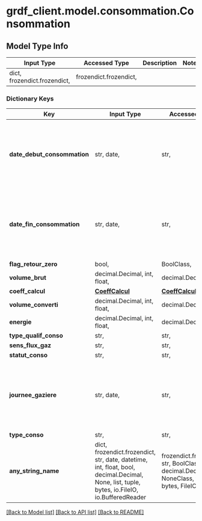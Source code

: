 # grdf_client.model.consommation.Consommation

## Model Type Info
Input Type | Accessed Type | Description | Notes
------------ | ------------- | ------------- | -------------
dict, frozendict.frozendict,  | frozendict.frozendict,  |  | 

### Dictionary Keys
Key | Input Type | Accessed Type | Description | Notes
------------ | ------------- | ------------- | ------------- | -------------
**date_debut_consommation** | str, date,  | str,  |  | [optional] value must conform to RFC-3339 full-date YYYY-MM-DD
**date_fin_consommation** | str, date,  | str,  |  | [optional] value must conform to RFC-3339 full-date YYYY-MM-DD
**flag_retour_zero** | bool,  | BoolClass,  |  | [optional] 
**volume_brut** | decimal.Decimal, int, float,  | decimal.Decimal,  |  | [optional] 
**coeff_calcul** | [**CoeffCalcul**](CoeffCalcul.md) | [**CoeffCalcul**](CoeffCalcul.md) |  | [optional] 
**volume_converti** | decimal.Decimal, int, float,  | decimal.Decimal,  |  | [optional] 
**energie** | decimal.Decimal, int, float,  | decimal.Decimal,  |  | [optional] 
**type_qualif_conso** | str,  | str,  |  | [optional] 
**sens_flux_gaz** | str,  | str,  |  | [optional] 
**statut_conso** | str,  | str,  |  | [optional] 
**journee_gaziere** | str, date,  | str,  |  | [optional] value must conform to RFC-3339 full-date YYYY-MM-DD
**type_conso** | str,  | str,  |  | [optional] 
**any_string_name** | dict, frozendict.frozendict, str, date, datetime, int, float, bool, decimal.Decimal, None, list, tuple, bytes, io.FileIO, io.BufferedReader | frozendict.frozendict, str, BoolClass, decimal.Decimal, NoneClass, tuple, bytes, FileIO | any string name can be used but the value must be the correct type | [optional]

[[Back to Model list]](../../README.md#documentation-for-models) [[Back to API list]](../../README.md#documentation-for-api-endpoints) [[Back to README]](../../README.md)

